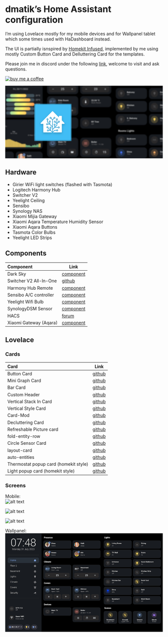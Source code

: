 # dmatik’s Home Assistant configuration

I’m using Lovelace mostly for my mobile devices and for Wallpanel tablet which some times used with HaDashboard instead.

The UI is partially isnspired by [Homekit Infused](https://github.com/jimz011/homekit-infused), implemented by me using mostly Custom Button Card and Delluttering Card for the templates.

Please join me in discord under the following [link](https://discord.gg/ayZ3Kkg), welcome to visit and ask questions.

[![buy me a coffee](https://www.buymeacoffee.com/assets/img/custom_images/orange_img.png)](https://www.buymeacoffee.com/bg7MaEJHc)

![alt text](https://github.com/dmatik/homeassistant-config/blob/master/images/screens/banner.png "Banner")

## Hardware
- Girier WiFi light switches (flashed with Tasmota)
- Logitech Harmony Hub
- Switcher V2
- Yeelight Ceiling
- Sensibo
- Synology NAS
- Xiaomi Mijia Gateway
- Xiaomi Aqara Temperature Humidity Sensor
- Xiaomi Aqara Buttons
- Tasmota Color Bulbs
- Yeelight LED Strips

## Components

| Component | Link |
| :-------- | ---- |
| Dark Sky | [component](https://www.home-assistant.io/components/weather.darksky/) |
| Switcher V2 All-In-One | [github](https://github.com/TomerFi/home-assistant-custom-components/tree/master/switcher_aio) |
| Harmony Hub Remote | [component](https://www.home-assistant.io/components/harmony/) |
| Sensibo A/C controller | [component](https://www.home-assistant.io/components/sensibo/) |
| Yeelight Wifi Bulb | [component](https://www.home-assistant.io/components/yeelight/) |
| SynologyDSM Sensor | [component](https://www.home-assistant.io/components/synologydsm/) |
| HACS | [forum](https://community.home-assistant.io/t/custom-component-hacs/121727) |
| Xiaomi Gateway (Aqara) | [component](https://www.home-assistant.io/components/xiaomi_aqara/) |

## Lovelace
### Cards

| Card | Link |
| :--- | ---- |
| Button Card | [github](https://github.com/custom-cards/button-card) |
| Mini Graph Card | [github](https://github.com/kalkih/mini-graph-card) |
| Bar Card | [github](https://github.com/custom-cards/bar-card) |
| Custom Header | [github](https://github.com/maykar/custom-header) |
| Vertical Stack In Card | [github](https://github.com/custom-cards/vertical-stack-in-card) |
| Vertical Style Card | [github](https://github.com/matisaul/vertical-style-card) |
| Card-Mod | [github](https://github.com/thomasloven/lovelace-card-mod) |
| Decluttering Card | [github](https://github.com/custom-cards/decluttering-card) |
| Refreshable Picture card | [github](https://github.com/dimagoltsman/refreshable-picture-card) |
| fold-entity-row | [github](https://github.com/thomasloven/lovelace-fold-entity-row) |
| Circle Sensor Card | [github](https://github.com/custom-cards/circle-sensor-card) |
| layout-card | [github](https://github.com/thomasloven/lovelace-layout-card) |
| auto-entities | [github](https://github.com/thomasloven/lovelace-auto-entities) |
| Thermostat popup card (homekit style) | [github](https://github.com/DBuit/thermostat-popup-card) |
| Light popup card (homekit style) | [github](https://github.com/DBuit/light-popup-card) |

### Screens

Mobile:    
![alt text](https://github.com/dmatik/homeassistant-config/blob/master/images/screens/ha_responsive.gif "Responsive UI")

![alt text](https://github.com/dmatik/homeassistant-config/blob/master/images/screens/ha_badges.gif "Badges")

![alt text](https://github.com/dmatik/homeassistant-config/blob/master/images/screens/ha_rooms.gif "Rooms")

Wallpanel:     
![alt text](https://github.com/dmatik/homeassistant-config/blob/master/images/screens/view_kiosk.png "Wallpanel")

